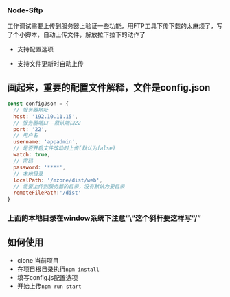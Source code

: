 ### Node-Sftp

工作调试需要上传到服务器上验证一些功能，用FTP工具下传下载的太麻烦了，写了个小脚本，自动上传文件，解放拉下拉下的动作了

* 支持配置选项

* 支持文件更新时自动上传

## 画起来，重要的配置文件解释，文件是config.json
```js
const configJson = {
  // 服务器地址
  host: '192.10.11.15',
  // 服务器端口--默认端口22
  port: '22',
  // 用户名
  username: 'appadmin',
  // 是否开启文件改动时上传(默认为false)
  watch: true,
  // 密码
  password: '****',
  // 本地目录
  localPath: '/mzone/dist/web',
  // 需要上传到服务器的目录，没有默认为要目录
  remoteFilePath:'/dist'
}
```
### 上面的本地目录在window系统下注意“\”这个斜杆要这样写“/”

## 如何使用
- clone 当前项目
- 在项目根目录执行`npm install`
- 填写config.js配置选项
- 开始上传`npm run start`

